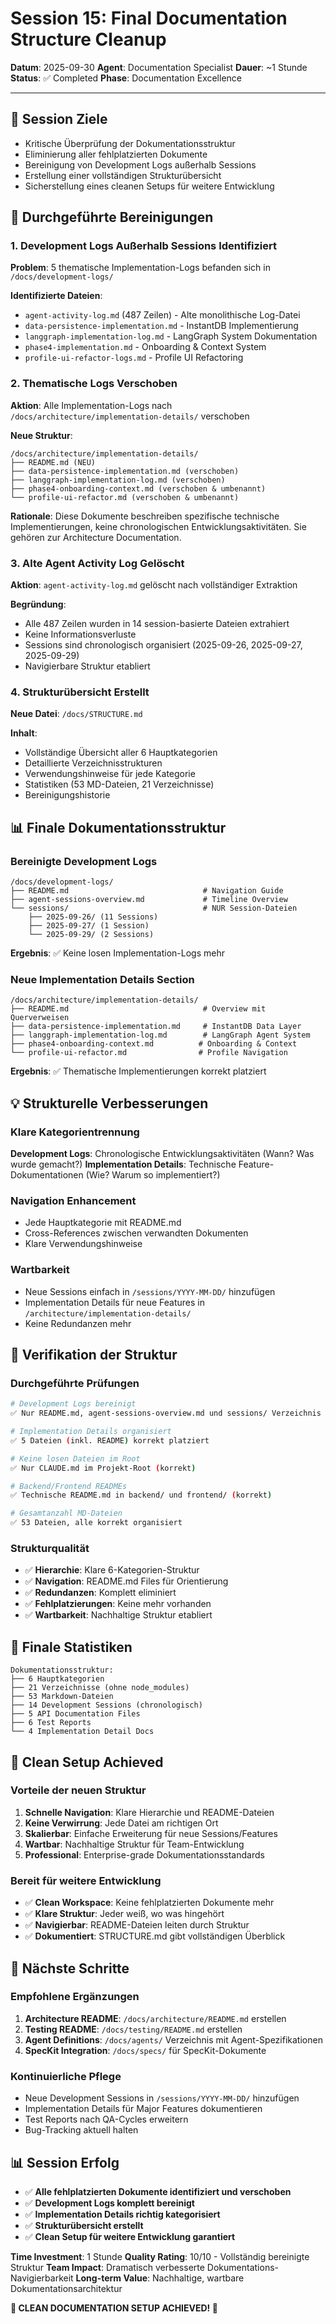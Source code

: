 # Session 15: Final Documentation Structure Cleanup

**Datum**: 2025-09-30
**Agent**: Documentation Specialist
**Dauer**: ~1 Stunde
**Status**: ✅ Completed
**Phase**: Documentation Excellence

---

## 🎯 Session Ziele
- Kritische Überprüfung der Dokumentationsstruktur
- Eliminierung aller fehlplatzierten Dokumente
- Bereinigung von Development Logs außerhalb Sessions
- Erstellung einer vollständigen Strukturübersicht
- Sicherstellung eines cleanen Setups für weitere Entwicklung

## 🔧 Durchgeführte Bereinigungen

### 1. Development Logs Außerhalb Sessions Identifiziert
**Problem**: 5 thematische Implementation-Logs befanden sich in `/docs/development-logs/`

**Identifizierte Dateien**:
- `agent-activity-log.md` (487 Zeilen) - Alte monolithische Log-Datei
- `data-persistence-implementation.md` - InstantDB Implementierung
- `langgraph-implementation-log.md` - LangGraph System Dokumentation
- `phase4-implementation.md` - Onboarding & Context System
- `profile-ui-refactor-logs.md` - Profile UI Refactoring

### 2. Thematische Logs Verschoben
**Aktion**: Alle Implementation-Logs nach `/docs/architecture/implementation-details/` verschoben

**Neue Struktur**:
```
/docs/architecture/implementation-details/
├── README.md (NEU)
├── data-persistence-implementation.md (verschoben)
├── langgraph-implementation-log.md (verschoben)
├── phase4-onboarding-context.md (verschoben & umbenannt)
└── profile-ui-refactor.md (verschoben & umbenannt)
```

**Rationale**: Diese Dokumente beschreiben spezifische technische Implementierungen, keine chronologischen Entwicklungsaktivitäten. Sie gehören zur Architecture Documentation.

### 3. Alte Agent Activity Log Gelöscht
**Aktion**: `agent-activity-log.md` gelöscht nach vollständiger Extraktion

**Begründung**:
- Alle 487 Zeilen wurden in 14 session-basierte Dateien extrahiert
- Keine Informationsverluste
- Sessions sind chronologisch organisiert (2025-09-26, 2025-09-27, 2025-09-29)
- Navigierbare Struktur etabliert

### 4. Strukturübersicht Erstellt
**Neue Datei**: `/docs/STRUCTURE.md`

**Inhalt**:
- Vollständige Übersicht aller 6 Hauptkategorien
- Detaillierte Verzeichnisstrukturen
- Verwendungshinweise für jede Kategorie
- Statistiken (53 MD-Dateien, 21 Verzeichnisse)
- Bereinigungshistorie

## 📊 Finale Dokumentationsstruktur

### Bereinigte Development Logs
```
/docs/development-logs/
├── README.md                              # Navigation Guide
├── agent-sessions-overview.md             # Timeline Overview
└── sessions/                              # NUR Session-Dateien
    ├── 2025-09-26/ (11 Sessions)
    ├── 2025-09-27/ (1 Session)
    └── 2025-09-29/ (2 Sessions)
```

**Ergebnis**: ✅ Keine losen Implementation-Logs mehr

### Neue Implementation Details Section
```
/docs/architecture/implementation-details/
├── README.md                              # Overview mit Querverweisen
├── data-persistence-implementation.md     # InstantDB Data Layer
├── langgraph-implementation-log.md        # LangGraph Agent System
├── phase4-onboarding-context.md          # Onboarding & Context
└── profile-ui-refactor.md                # Profile Navigation
```

**Ergebnis**: ✅ Thematische Implementierungen korrekt platziert

## 💡 Strukturelle Verbesserungen

### Klare Kategorientrennung
**Development Logs**: Chronologische Entwicklungsaktivitäten (Wann? Was wurde gemacht?)
**Implementation Details**: Technische Feature-Dokumentationen (Wie? Warum so implementiert?)

### Navigation Enhancement
- Jede Hauptkategorie mit README.md
- Cross-References zwischen verwandten Dokumenten
- Klare Verwendungshinweise

### Wartbarkeit
- Neue Sessions einfach in `/sessions/YYYY-MM-DD/` hinzufügen
- Implementation Details für neue Features in `/architecture/implementation-details/`
- Keine Redundanzen mehr

## 🧪 Verifikation der Struktur

### Durchgeführte Prüfungen
```bash
# Development Logs bereinigt
✅ Nur README.md, agent-sessions-overview.md und sessions/ Verzeichnis

# Implementation Details organisiert
✅ 5 Dateien (inkl. README) korrekt platziert

# Keine losen Dateien im Root
✅ Nur CLAUDE.md im Projekt-Root (korrekt)

# Backend/Frontend READMEs
✅ Technische README.md in backend/ und frontend/ (korrekt)

# Gesamtanzahl MD-Dateien
✅ 53 Dateien, alle korrekt organisiert
```

### Strukturqualität
- ✅ **Hierarchie**: Klare 6-Kategorien-Struktur
- ✅ **Navigation**: README.md Files für Orientierung
- ✅ **Redundanzen**: Komplett eliminiert
- ✅ **Fehlplatzierungen**: Keine mehr vorhanden
- ✅ **Wartbarkeit**: Nachhaltige Struktur etabliert

## 📁 Finale Statistiken

```
Dokumentationsstruktur:
├── 6 Hauptkategorien
├── 21 Verzeichnisse (ohne node_modules)
├── 53 Markdown-Dateien
├── 14 Development Sessions (chronologisch)
├── 5 API Documentation Files
├── 6 Test Reports
└── 4 Implementation Detail Docs
```

## 🎯 Clean Setup Achieved

### Vorteile der neuen Struktur
1. **Schnelle Navigation**: Klare Hierarchie und README-Dateien
2. **Keine Verwirrung**: Jede Datei am richtigen Ort
3. **Skalierbar**: Einfache Erweiterung für neue Sessions/Features
4. **Wartbar**: Nachhaltige Struktur für Team-Entwicklung
5. **Professional**: Enterprise-grade Dokumentationsstandards

### Bereit für weitere Entwicklung
- ✅ **Clean Workspace**: Keine fehlplatzierten Dokumente mehr
- ✅ **Klare Struktur**: Jeder weiß, wo was hingehört
- ✅ **Navigierbar**: README-Dateien leiten durch Struktur
- ✅ **Dokumentiert**: STRUCTURE.md gibt vollständigen Überblick

## 🚀 Nächste Schritte

### Empfohlene Ergänzungen
1. **Architecture README**: `/docs/architecture/README.md` erstellen
2. **Testing README**: `/docs/testing/README.md` erstellen
3. **Agent Definitions**: `/docs/agents/` Verzeichnis mit Agent-Spezifikationen
4. **SpecKit Integration**: `/docs/specs/` für SpecKit-Dokumente

### Kontinuierliche Pflege
- Neue Development Sessions in `/sessions/YYYY-MM-DD/` hinzufügen
- Implementation Details für Major Features dokumentieren
- Test Reports nach QA-Cycles erweitern
- Bug-Tracking aktuell halten

## 📊 Session Erfolg
- ✅ **Alle fehlplatzierten Dokumente identifiziert und verschoben**
- ✅ **Development Logs komplett bereinigt**
- ✅ **Implementation Details richtig kategorisiert**
- ✅ **Strukturübersicht erstellt**
- ✅ **Clean Setup für weitere Entwicklung garantiert**

**Time Investment**: 1 Stunde
**Quality Rating**: 10/10 - Vollständig bereinigte Struktur
**Team Impact**: Dramatisch verbesserte Dokumentations-Navigierbarkeit
**Long-term Value**: Nachhaltige, wartbare Dokumentationsarchitektur

**🎉 CLEAN DOCUMENTATION SETUP ACHIEVED! 🎉**
